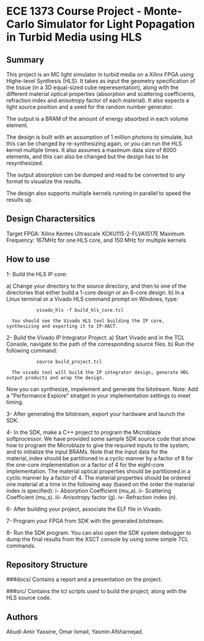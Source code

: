 ECE 1373 Course Project - Monte-Carlo Simulator for Light Popagation in Turbid Media using HLS
==============================================================================================

Summary
-------
This project is an MC light simulator in turbid media on a Xilinx FPGA using Highe-level Synthesis (HLS).
It takes as input the geometry specification of the tissue (in a 3D equal-sized cube reperesentation),
along with the different material optical properties (absorption and scattering coefficients, refraction
index and anisotropy factor of each material). It also expects a light source position and a seed for
the random number generator. 

The output is a BRAM of the amount of energy absorbed in each volume element. 

The design is built with an assumption of 1 million photons to simulate, but this can be changed by 
re-synthesizing again, or you can run the HLS kernel multiple times. It also assumes a maximum data size of 
8000 elements, and this can also be changed but the design has to be resynthesized. 

The output absorption can be dumped and read to be converted to any format to visualize the results.

The design also supports multiple kernels running in parallel to speed the results up.

Design Charactersitics
----------------------
Target FPGA: Xilinx Kentex Ultrascale XCKU115-2-FLVA1517E
Maximum Frequency: 167MHz for one HLS core, and 150 MHz for multiple kernels

How to use
----------
1- Build the HLS IP core:

   a) Change your directory to the source directory, and then to one of the directories 
      that either build a 1-core design or an 8-core design.
   b) In a Linux terminal or a Vivado HLS command prompt on Windows, type:
            
               vivado_hls -f build_hls_core.tcl
  
      You should see the Vivado HLS tool building the IP core, synthesizing and exporting it to IP-XACT.

2- Build the Vivado IP Integrator Project:
   a) Start Vivado and in the TCL Console, navigate to the path of the corresponding source files.
   b) Run the following command:
            
               source build_project.tcl

      The vivado tool will build the IP integrator design, generate HDL output products and wrap the design.

Now you can synthesize, impelement and generate the bitstream.
Note: Add a "Performance Explore" stratget in your implementation settings to meet timing.

3- After generating the bitstream, export your hardware and launch the SDK. 

4- In the SDK, make a C++ project to program the Microblaze softprocessor. We have provided some sample SDK source code
   that show how to program the Microblaze to give the required inputs to the system, and to initialize the input BRAMs.
   Note that the input data for the material_index should be partitioned in a cyclic manner by a factor of 8 for the 
   one-core implementation or a factor of 4 for the eight-core implementation. The material optical properties should be partitioned 
   in a cyclic manner by a factor of 4.
   The material properties should be ordered one material at a time in the following way (based on the order the material index is specified):
   i-   Absorption Coefficient (mu_a).
   ii-  Scattering Coefficient (mu_s).
   iii- Anisotropy factor (g).
   iv-  Refraction index (n).

6- After building your project, associate the ELF file in Vivado.

7- Program your FPGA from SDK with the generated bitstream.

8- Run the SDK program. You can also open the SDK system debugger to dump the final results from the XSCT console by using some simple TCL commands.

Repository Structure
--------------------
###docs/
Contains a report and a presentation on the project.

###src/
Contains the tcl scripts used to build the project, along with the HLS source code.

Authors
-------
Abudl-Amir Yassine, Omar Ismail, Yasmin Afsharnejad. 


